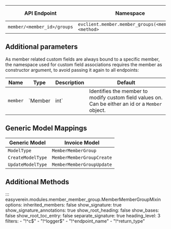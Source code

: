 | API Endpoint                | Namespace                                          | Supported Generics |
|-----------------------------|----------------------------------------------------|--------------------|
| `member/<member_id>/groups` | `evclient.member.member_groups(<member>).<method>` | CRUD               |

## Additional parameters

As member related custom fields are always bound to a specific member, the namespace used for custom field associations
requires the member as constructor argument, to avoid passing it again to all endpoints:

| Name     | Type    | Description | Default                                                                                           |
|----------|---------|-------------|---------------------------------------------------------------------------------------------------|
| `member` | `Member | int`        | Identifies the member to modify custom field values on. Can be either an id or a `Member` object. | *required* |

## Generic Model Mappings

| Generic Model     | Invoice Model             |
|-------------------|---------------------------|
| `ModelType`       | `MemberMemberGroup`       |
| `CreateModelType` | `MemberMemberGroupCreate` |
| `UpdateModelType` | `MemberMemberGroupUpdate` |

## Additional Methods

::: easyverein.modules.member_member_group.MemberMemberGroupMixin
    options:
        inherited_members: false
        show_signature: true
        show_signature_annotations: true
        show_root_heading: false
        show_bases: false
        show_root_toc_entry: false
        separate_signature: true
        heading_level: 3
        filters:
            - "!^c$"
            - "!^logger$"
            - "!^endpoint_name"
            - "!^return_type"